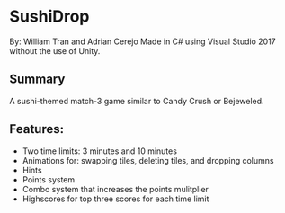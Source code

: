 # SushiDrop

By: William Tran and Adrian Cerejo
Made in C# using Visual Studio 2017 without the use of Unity.

Summary
-----------
A sushi-themed match-3 game similar to Candy Crush or Bejeweled.

Features:
-----------
- Two time limits: 3 minutes and 10 minutes
- Animations for: swapping tiles, deleting tiles, and dropping columns
- Hints
- Points system
- Combo system that increases the points mulitplier
- Highscores for top three scores for each time limit
